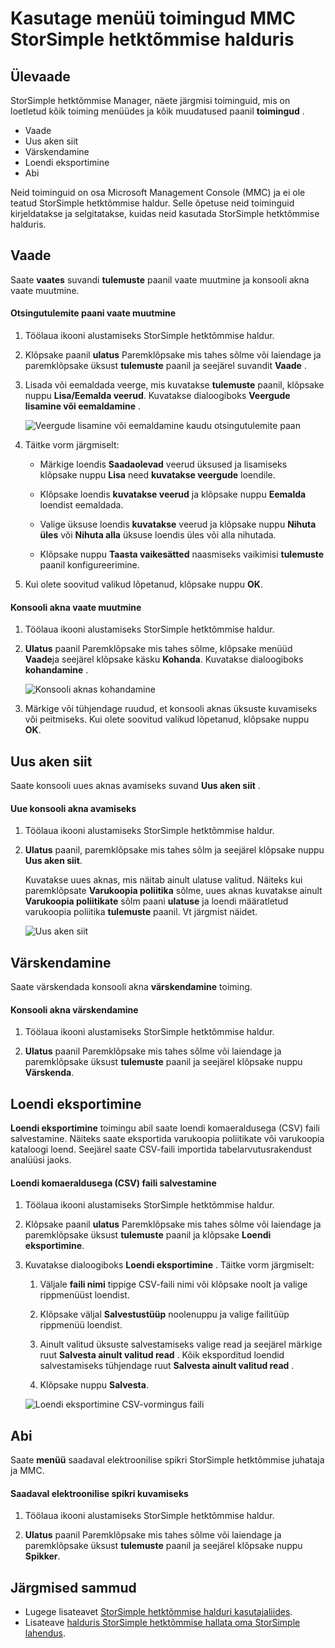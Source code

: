 <properties 
   pageTitle="StorSimple hetktõmmise haldur MMC menüü toimingud | Microsoft Azure'i"
   description="Kirjeldab, kuidas kasutada standard Microsoft Management Console (MMC) menüü toimingud StorSimple hetktõmmise halduris."
   services="storsimple"
   documentationCenter="NA"
   authors="SharS"
   manager="carmonm"
   editor="" />
<tags 
   ms.service="storsimple"
   ms.devlang="NA"
   ms.topic="article"
   ms.tgt_pltfrm="NA"
   ms.workload="TBD"
   ms.date="04/25/2016"
   ms.author="v-sharos" />

# <a name="use-the-mmc-menu-actions-in-storsimple-snapshot-manager"></a>Kasutage menüü toimingud MMC StorSimple hetktõmmise halduris

## <a name="overview"></a>Ülevaade

StorSimple hetktõmmise Manager, näete järgmisi toiminguid, mis on loetletud kõik toiming menüüdes ja kõik muudatused paanil **toimingud** . 

- Vaade
- Uus aken siit 
- Värskendamine 
- Loendi eksportimine 
- Abi 

Neid toiminguid on osa Microsoft Management Console (MMC) ja ei ole teatud StorSimple hetktõmmise haldur. Selle õpetuse neid toiminguid kirjeldatakse ja selgitatakse, kuidas neid kasutada StorSimple hetktõmmise halduris.

## <a name="view"></a>Vaade

Saate **vaates** suvandi **tulemuste** paanil vaate muutmine ja konsooli akna vaate muutmine. 

#### <a name="to-change-the-results-pane-view"></a>Otsingutulemite paani vaate muutmine

1. Töölaua ikooni alustamiseks StorSimple hetktõmmise haldur.

2. Klõpsake paanil **ulatus** Paremklõpsake mis tahes sõlme või laiendage ja paremklõpsake üksust **tulemuste** paanil ja seejärel suvandit **Vaade** . 

3. Lisada või eemaldada veerge, mis kuvatakse **tulemuste** paanil, klõpsake nuppu **Lisa/Eemalda veerud**. Kuvatakse dialoogiboks **Veergude lisamine või eemaldamine** .

    ![Veergude lisamine või eemaldamine kaudu otsingutulemite paan](./media/storsimple-snapshot-manager-mmc-menu/HCS_SSM_Add_remove_columns.png) 

4. Täitke vorm järgmiselt:

    - Märkige loendis **Saadaolevad** veerud üksused ja lisamiseks klõpsake nuppu **Lisa** need **kuvatakse veergude** loendile. 

    - Klõpsake loendis **kuvatakse veerud** ja klõpsake nuppu **Eemalda** loendist eemaldada. 

    - Valige üksuse loendis **kuvatakse** veerud ja klõpsake nuppu **Nihuta üles** või **Nihuta alla** üksuse loendis üles või alla nihutada. 

    - Klõpsake nuppu **Taasta vaikesätted** naasmiseks vaikimisi **tulemuste** paanil konfigureerimine. 

5. Kui olete soovitud valikud lõpetanud, klõpsake nuppu **OK**. 

#### <a name="to-change-the-console-window-view"></a>Konsooli akna vaate muutmine

1. Töölaua ikooni alustamiseks StorSimple hetktõmmise haldur.

2. **Ulatus** paanil Paremklõpsake mis tahes sõlme, klõpsake menüüd **Vaade**ja seejärel klõpsake käsku **Kohanda**. Kuvatakse dialoogiboks **kohandamine** .

    ![Konsooli aknas kohandamine](./media/storsimple-snapshot-manager-mmc-menu/HCS_SSM_Customize.png) 

3. Märkige või tühjendage ruudud, et konsooli aknas üksuste kuvamiseks või peitmiseks. Kui olete soovitud valikud lõpetanud, klõpsake nuppu **OK**.

## <a name="new-window-from-here"></a>Uus aken siit

Saate konsooli uues aknas avamiseks suvand **Uus aken siit** .

#### <a name="to-open-a-new-console-window"></a>Uue konsooli akna avamiseks

1. Töölaua ikooni alustamiseks StorSimple hetktõmmise haldur.

2. **Ulatus** paanil, paremklõpsake mis tahes sõlm ja seejärel klõpsake nuppu **Uus aken siit**. 

    Kuvatakse uues aknas, mis näitab ainult ulatuse valitud. Näiteks kui paremklõpsate **Varukoopia poliitika** sõlme, uues aknas kuvatakse ainult **Varukoopia poliitikate** sõlm paani **ulatuse** ja loendi määratletud varukoopia poliitika **tulemuste** paanil. Vt järgmist näidet.

    ![Uus aken siit](./media/storsimple-snapshot-manager-mmc-menu/HCS_SSM_NewWindow.png) 
 
## <a name="refresh"></a>Värskendamine

Saate värskendada konsooli akna **värskendamine** toiming.

#### <a name="to-update-the-console-window"></a>Konsooli akna värskendamine

1. Töölaua ikooni alustamiseks StorSimple hetktõmmise haldur.

2. **Ulatus** paanil Paremklõpsake mis tahes sõlme või laiendage ja paremklõpsake üksust **tulemuste** paanil ja seejärel klõpsake nuppu **Värskenda**. 

## <a name="export-list"></a>Loendi eksportimine

**Loendi eksportimine** toimingu abil saate loendi komaeraldusega (CSV) faili salvestamine. Näiteks saate eksportida varukoopia poliitikate või varukoopia kataloogi loend. Seejärel saate CSV-faili importida tabelarvutusrakendust analüüsi jaoks.

#### <a name="to-save-a-list-in-a-comma-separated-value-csv-file"></a>Loendi komaeraldusega (CSV) faili salvestamine

1. Töölaua ikooni alustamiseks StorSimple hetktõmmise haldur. 

2. Klõpsake paanil **ulatus** Paremklõpsake mis tahes sõlme või laiendage ja paremklõpsake üksust **tulemuste** paanil ja klõpsake **Loendi eksportimine**. 

3. Kuvatakse dialoogiboks **Loendi eksportimine** . Täitke vorm järgmiselt: 

    1. Väljale **faili nimi** tippige CSV-faili nimi või klõpsake noolt ja valige rippmenüüst loendist.

    2. Klõpsake väljal **Salvestustüüp** noolenuppu ja valige failitüüp rippmenüü loendist.

    3. Ainult valitud üksuste salvestamiseks valige read ja seejärel märkige ruut **Salvesta ainult valitud read** . Kõik eksporditud loendid salvestamiseks tühjendage ruut **Salvesta ainult valitud read** .

    4. Klõpsake nuppu **Salvesta**.

    ![Loendi eksportimine CSV-vormingus faili](./media/storsimple-snapshot-manager-mmc-menu/HCS_SSM_Export_List.png) 
 
## <a name="help"></a>Abi

Saate **menüü** saadaval elektroonilise spikri StorSimple hetktõmmise juhataja ja MMC.

#### <a name="to-view-available-online-help"></a>Saadaval elektroonilise spikri kuvamiseks

1. Töölaua ikooni alustamiseks StorSimple hetktõmmise haldur.

2. **Ulatus** paanil Paremklõpsake mis tahes sõlme või laiendage ja paremklõpsake üksust **tulemuste** paanil ja seejärel klõpsake nuppu **Spikker**. 

## <a name="next-steps"></a>Järgmised sammud

- Lugege lisateavet [StorSimple hetktõmmise halduri kasutajaliides](storsimple-use-snapshot-manager.md).
- Lisateave [halduris StorSimple hetktõmmise hallata oma StorSimple lahendus](storsimple-snapshot-manager-admin.md).
